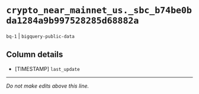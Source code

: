 # `crypto_near_mainnet_us._sbc_b74be0bda1284a9b997528285d68882a`
`bq-1` | `bigquery-public-data`

## Column details
* [TIMESTAMP] `last_update`

-------------------------------------------------------------------------------
*Do not make edits above this line.*
